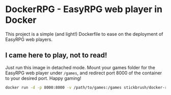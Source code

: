 # DockerRPG - EasyRPG web player in Docker

This project is a simple (and light!) Dockerfile to ease on the deployment of EasyRPG web players.

## I came here to play, not to read!

Just run this image in detached mode. Mount your games folder for the EasyRPG web player under `/games`, and redirect port 8000 of the container to your desired port. Happy gaming!

```bash
docker run -d -p 8000:8000 -v /path/to/games:/games stickbrush/docker-rpg
```
